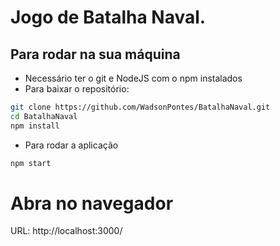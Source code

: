 # Jogo de Batalha Naval.

## Para rodar na sua máquina
* Necessário ter o git e NodeJS com o npm instalados
* Para baixar o repositório:
``` bash
git clone https://github.com/WadsonPontes/BatalhaNaval.git
cd BatalhaNaval
npm install
```
* Para rodar a aplicação
```bash
npm start
```
# Abra no navegador
URL: http://localhost:3000/

